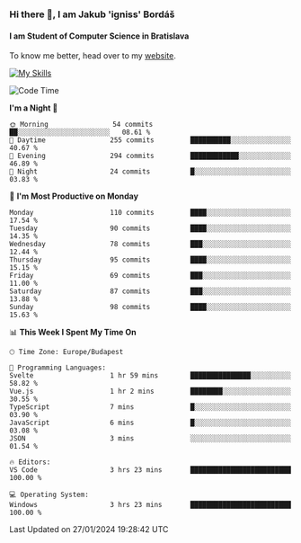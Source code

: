 ### Hi there 👋, I am Jakub 'igniss' Bordáš

#### I am Student of Computer Science in Bratislava
To know me better, head over to my [website](https://bordas.sk).

[![My Skills](https://skillicons.dev/icons?i=js,html,css,figma,svelte,java,kotlin,python,postgresql,typescript,nest,nodejs)](https://bordas.sk)


<!--START_SECTION:waka-->
![Code Time](http://img.shields.io/badge/Code%20Time-1%2C374%20hrs%2020%20mins-blue)

**I'm a Night 🦉** 

```text
🌞 Morning                54 commits          ██░░░░░░░░░░░░░░░░░░░░░░░   08.61 % 
🌆 Daytime                255 commits         ██████████░░░░░░░░░░░░░░░   40.67 % 
🌃 Evening                294 commits         ████████████░░░░░░░░░░░░░   46.89 % 
🌙 Night                  24 commits          █░░░░░░░░░░░░░░░░░░░░░░░░   03.83 % 
```
📅 **I'm Most Productive on Monday** 

```text
Monday                   110 commits         ████░░░░░░░░░░░░░░░░░░░░░   17.54 % 
Tuesday                  90 commits          ████░░░░░░░░░░░░░░░░░░░░░   14.35 % 
Wednesday                78 commits          ███░░░░░░░░░░░░░░░░░░░░░░   12.44 % 
Thursday                 95 commits          ████░░░░░░░░░░░░░░░░░░░░░   15.15 % 
Friday                   69 commits          ███░░░░░░░░░░░░░░░░░░░░░░   11.00 % 
Saturday                 87 commits          ███░░░░░░░░░░░░░░░░░░░░░░   13.88 % 
Sunday                   98 commits          ████░░░░░░░░░░░░░░░░░░░░░   15.63 % 
```


📊 **This Week I Spent My Time On** 

```text
🕑︎ Time Zone: Europe/Budapest

💬 Programming Languages: 
Svelte                   1 hr 59 mins        ███████████████░░░░░░░░░░   58.82 % 
Vue.js                   1 hr 2 mins         ████████░░░░░░░░░░░░░░░░░   30.55 % 
TypeScript               7 mins              █░░░░░░░░░░░░░░░░░░░░░░░░   03.90 % 
JavaScript               6 mins              █░░░░░░░░░░░░░░░░░░░░░░░░   03.08 % 
JSON                     3 mins              ░░░░░░░░░░░░░░░░░░░░░░░░░   01.54 % 

🔥 Editors: 
VS Code                  3 hrs 23 mins       █████████████████████████   100.00 % 

💻 Operating System: 
Windows                  3 hrs 23 mins       █████████████████████████   100.00 % 
```


 Last Updated on 27/01/2024 19:28:42 UTC
<!--END_SECTION:waka-->
